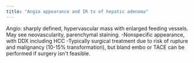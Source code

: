 ```yaml
---
title: "Angio appearance and IR tx of hepatic adenoma"
---
```

Angio: sharply defined, hypervascular mass with enlarged feeding vessels. May see neovascularity, parenchymal staining.
-Nonspecific appearance, with DDX including HCC
-Typically surgical treatment due to risk of rupture and malignancy (10-15% transformation), but bland embo or TACE can be performed if surgery isn't feasible.

